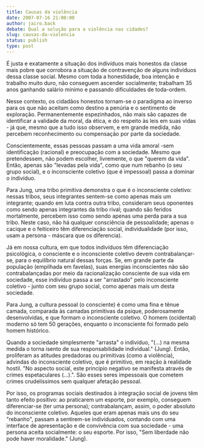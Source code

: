 ```yaml
---
title: Causas da violência
date: 2007-07-16 21:00:00
author: jairo.back
debate: Qual a solução para a violência nas cidades?
slug: causas-da-violencia
status: publish 
type: post
---
```


É justa e exatamente a situação dos indivíduos mais honestos da classe mais pobre que corrobora a situação de contravenção de alguns indivíduos dessa classe social. Mesmo com toda a honestidade, boa intenção e trabalho muito duro, não conseguem ascender socialmente; trabalham 35 anos ganhando salário mínimo e passando dificuldades de toda-ordem.  

Nesse contexto, os cidadãos honestos tornam-se o paradigma ao inverso para os que não aceitam como destino a penúria e o sentimento de exploração. Permanentemente espezinhados, não mais são capazes de identificar a validade da moral, da ética, e do respeito às leis em suas vidas - já que, mesmo que a tudo isso observem, e em grande medida, não percebem reconhecimento ou compensação por parte da sociedade.  

Conscientemente, essas pessoas passam a uma vida amoral -sem identificação (racional) e preocupação com a sociedade. Mesmo que pretendessem, não podem escolher, livremente, o que "querem da vida". Então, apenas são "levadas pela vida", como que num rebanho (o seu grupo social), e o inconsciente coletivo (que é impessoal) passa a dominar o indivíduo.  

Para Jung, uma tribo primitiva demonstra o que é o inconsciente coletivo: nessas tribos, seus integrantes sentem-se como apenas mais um integrante; quando em luta contra outra tribo, consideram seus oponentes como sendo apenas integrantes da tribo rival; quando são feridos mortalmente, percebem isso como sendo apenas uma perda para a sua tribo. Neste caso, não há qualquer consciência de pessoalidade; apenas o cacique e o feiticeiro têm diferenciação social, individualidade (por isso, usam a persona - máscara que os diferencia).  

Já em nossa cultura, em que todos indivíduos têm diferenciação psicológica, o consciente e o inconsciente coletivo devem contrabalançar-se, para o equilíbrio natural dessas forças. Se, em grande parte da população (empilhada em favelas), suas energias inconscientes não são contrabalançadas por meio da racionalização consciente de sua vida em sociedade, esse indivíduo passa a ser "arrastado" pelo inconsciente coletivo - junto com seu grupo social, como apenas mais um desta sociedade.  

Para Jung, a cultura pessoal (o consciente) é como uma fina e tênue camada, comparada às camadas primitivas da psique, poderosamente desenvolvidas, e que formam o inconsciente coletivo. O homem (ocidental) moderno só tem 50 gerações, enquanto o inconsciente foi formado pelo homem histórico.  

Quando a sociedade simplesmente "arrasta" o indivíduo, "(...) na mesma medida o torna isento de sua responsabilidade individual." (Jung). Então, proliferam as atitudes predadoras ou primitivas (como a violência), advindas do inconsciente coletivo, que é primitivo, em reação à realidade hostil. "No aspecto social, este princípio negativo se manifesta através de crimes espetaculares (...).". São esses seres impessoais que cometem crimes crudelíssimos sem qualquer afetação pessoal.  

  

Por isso, os programas sociais destinados à integração social de jovens têm tanto efeito positivo: ao praticarem um esporte, por exemplo, conseguem diferenciar-se (ter uma persona); contrabalançam, assim, o poder absoluto do inconsciente coletivo. Aqueles que eram apenas mais uns do seu "rebanho", passam a sentirem-se individuados, contando com uma interface de apresentação e de convivência com sua sociedade - uma persona aceita socialmente: o seu esporte. Por isso, "Sem liberdade não pode haver moralidade." (Jung).
